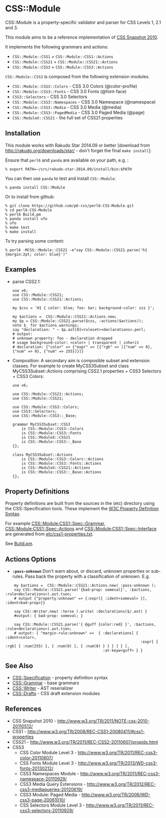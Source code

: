# CSS::Module

CSS::Module is a property-specific validator and parser for CSS Levels 1, 2.1 and  3.

This module aims to be a reference implementation of [CSS Snapshot 2010](http://www.w3.org/TR/2011/NOTE-css-2010-20110512/).

It implements the following grammars and actions:

- `CSS::Module::CSS1` + `CSS::Module::CSS1::Actions`
- `CSS::Module::CSS21` + `CSS::Module::CSS21::Actions`
- `CSS::Module::CSS3` + `CSS::Module::CSS3::Actions`

`CSS::Module::CSS3` is composed from the following extension modules.

- `CSS::Module::CSS3::Colors`     - CSS 3.0 Colors (@color-profile)
- `CSS::Module::CSS3::Fonts`      - CSS 3.0 Fonts (@font-face)
- `CSS3::Selectors`  - CSS 3.0 Selectors
- `CSS::Module::CSS3::Namespaces` - CSS 3.0 Namespace (@namespace)
- `CSS::Module::CSS3::Media`      - CSS 3.0 Media (@media)
- `CSS::Module::CSS3::PagedMedia` - CSS 3.0 Paged Media (@page)
- `CSS::ModuleX::CSS21`           - the full set of CSS21 properties

## Installation

This module works with Rakudo Star 2014.09 or better [download from http://rakudo.org/downloads/star/ - don't forget the final `make install`]:

Ensure that `perl6` and `panda` are available on your path, e.g. :

    % export PATH=~/src/rakudo-star-2014.09/install/bin:$PATH

You can then use `panda` to test and install `CSS::Module`:

    % panda install CSS::Module

Or to install from github:

    % git clone https://github.com/p6-css/perl6-CSS-Module.git
    % cd perl6-CSS-Module
    % perl6 Build.pm
    % panda install ufo
    % ufo
    % make test
    % make install

To try parsing some content:

    % perl6 -MCSS::Module::CSS21 -e"say CSS::Module::CSS21.parse('h1 {margin:2pt; color: blue}')"

## Examples

- parse CSS2.1:

    ```
    use v6;
    use CSS::Module::CSS21;
    use CSS::Module::CSS21::Actions;

    my $css = 'H1 { color: blue; foo: bar; background-color: zzz }';

    my $actions =  CSS::Module::CSS21::Actions.new;
    my $p = CSS::Module::CSS21.parse($css, :actions($actions));
    note $_ for $actions.warnings;
    say "declaration: " ~ $p.ast[0]<ruleset><declarations>.perl;
    # output:
    # unknown property: foo - declaration dropped
    # usage background-color: <color> | transparent | inherit
    # declaration: {"color" => {"expr" => [{"rgb" => [{"num" => 0}, {"num" => 0}, {"num" => 255}]}]}
    ```

- Composition: A secondary aim is composible subset and extension classes. For example to create MyCSS3Subset and class MyCSS3Subset::Actions comprising CSS2.1 properties + CSS3 Selectors + CSS3 Colors:

    ```
    use v6;

    use CSS::Module::CSS21::Actions;
    use CSS::Module::CSS21;

    use CSS::Module::CSS3::Colors;
    use CSS3::Selectors;
    use CSS::Module::CSS3::_Base;

    grammar MyCSS3Subset::CSS3
        is CSS::Module::CSS3::Colors
        is CSS::Module::CSS3::Fonts
        is CSS::ModuleX::CSS21
        is CSS::Module::CSS3::_Base
    {};

    class MyCSS3Subset::Actions
        is CSS::Module::CSS3::Colors::Actions
        is CSS::Module::CSS3::Fonts::Actions
        is CSS::ModuleX::CSS21::Actions
        is CSS::Module::CSS3::_Base::Actions
    {};
    ```

## Property Definitions

Property definitions are built from the sources in the (etc) directory using the CSS::Specification tools. These implement the [W3C Property Definition Syntax](https://developer.mozilla.org/en-US/docs/Web/CSS/Value_definition_syntax).

For example [CSS::Module:CSS1::Spec::Grammar](lib/CSS/Module/CSS1/Spec/Grammar.pm), [CSS::Module:CSS1::Spec::Actions](lib/CSS/Module/CSS1/Spec/Actions.pm) and [CSS::Module:CSS1::Spec::Interface](lib/CSS/Module/CSS1/Spec/Interface.pm) are generated from [etc/css1-properties.txt](etc/css1-properties.txt).

See [Build.pm](Build.pm).

## Actions Options

- **`:pass-unknown`** Don't warn about, or discard, unknown properties or sub-rules. Pass back the property with a classification
of unknown. E.g.
```
    my $actions =  CSS::Module::CSS21::Actions.new( :pass-unknown );
    say CSS::Module::CSS21.parse('{bad-prop: someval}', :$actions, :rule<declarations>).ast.tson;
    # output {"property:unknown" => {:expr[{ :ident<someval> }], :ident<bad-prop>}}

    say CSS::Writer.new( :terse ).write( :declarations($/.ast) }
    #output: { bad-prop: someval; }

    say CSS::Module::CSS21.parse('{ @guff {color:red} }', :$actions, :rule<declarations>).ast.tson;
    # output: { "margin-rule:unknown" =>  { :declarations[ { :ident<color>,
                                                             :expr[ { :rgb[ { :num(255) }, { :num(0) }, { :num(0) } ] } ] } ],
                                            :at-keyw<guff> } }
```

## See Also

- [CSS::Specification](https://github.com/p6-css/perl6-CSS-Specification) - property definition syntax
- [CSS::Grammar](https://github.com/p6-css/perl6-CSS-Grammar) - base grammars
- [CSS::Writer](https://github.com/p6-css/perl6-CSS-Writer) - AST reserializer
- [CSS::Drafts](https://github.com/p6-css/perl6-CSS-Drafts) - CSS draft extension modules

## References

- CSS Snapshot 2010 - http://www.w3.org/TR/2011/NOTE-css-2010-20110512/
- CSS1 - http://www.w3.org/TR/2008/REC-CSS1-20080411/#css1-properties
- CSS21 - http://www.w3.org/TR/2011/REC-CSS2-20110607/propidx.html
- CSS3
  - CSS Color Module Level 3 - http://www.w3.org/TR/2011/REC-css3-color-20110607/
  - CSS Fonts Module Level 3 - http://www.w3.org/TR/2013/WD-css3-fonts-20130212/
  - CSS3 Namespaces Module - http://www.w3.org/TR/2011/REC-css3-namespace-20110929/
  - CSS3 Media Query Extensions - http://www.w3.org/TR/2012/REC-css3-mediaqueries-20120619/
  - CSS3 Module: Paged Media - http://www.w3.org/TR/2006/WD-css3-page-20061010/
  - CSS Selectors Module Level 3 - http://www.w3.org/TR/2011/REC-css3-selectors-20110929/


